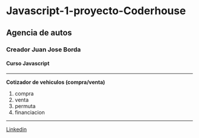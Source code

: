 # Javascript-1-proyecto-Coderhouse
## Agencia de autos
### Creador Juan Jose Borda
#### Curso Javascript
---
**Cotizador de vehiculos (compra/venta)**
1. compra
1. venta
1. permuta
1. financiacion

---

[Linkedin](https://www.linkedin.com/in/juan-borda-b4069a1aa)
